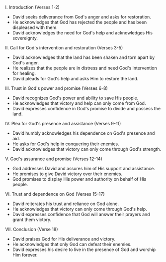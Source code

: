 I. Introduction (Verses 1-2)
- David seeks deliverance from God's anger and asks for restoration.
- He acknowledges that God has rejected the people and has been displeased with them.
- David acknowledges the need for God's help and acknowledges His sovereignty.

II. Call for God's intervention and restoration (Verses 3-5)
- David acknowledges that the land has been shaken and torn apart by God's anger.
- He realizes that the people are in distress and need God's intervention for healing.
- David pleads for God's help and asks Him to restore the land.

III. Trust in God's power and promise (Verses 6-8)
- David recognizes God's power and ability to save His people.
- He acknowledges that victory and help can only come from God.
- David expresses confidence in God's promise to divide and possess the land.

IV. Plea for God's presence and assistance (Verses 9-11)
- David humbly acknowledges his dependence on God's presence and aid.
- He asks for God's help in conquering their enemies.
- David acknowledges that victory can only come through God's strength.

V. God's assurance and promise (Verses 12-14)
- God addresses David and assures him of His support and assistance.
- He promises to give David victory over their enemies.
- God promises to display His power and authority on behalf of His people.

VI. Trust and dependence on God (Verses 15-17)
- David reiterates his trust and reliance on God alone.
- He acknowledges that victory can only come through God's help.
- David expresses confidence that God will answer their prayers and grant them victory.

<!-- there is no verse 18. -->

VII. Conclusion (Verse 18)
- David praises God for His deliverance and victory.
- He acknowledges that only God can defeat their enemies.
- David expresses his desire to live in the presence of God and worship Him forever.

<!-- are you using the Hebrew psalm and verse numbering? -->
